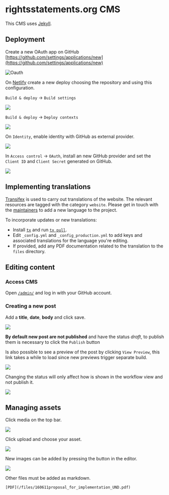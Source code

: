 # rightsstatements.org CMS

This CMS uses [Jekyll](https://jekyllrb.com/).

## Deployment

Create a new OAuth app on GitHub [https://github.com/settings/applications/new](https://github.com/settings/applications/new)

![Oauth](files/images/gitHubOauthApp.png)

On [Netlify](https://www.netlify.com/) create a new deploy choosing the repository and using this configuration.

`Build & deploy` -> `Build settings`

![](files/images/buildSettings.png)

`Build & deploy` -> `Deploy contexts`

![](files/images/deployContexts.png)

On `Identity`, enable identity with GitHub as external provider.

![](files/images/identity.png)

In `Access control` -> `OAuth`, install an new GitHub provider and set the `Client ID` and `Client Secret` generated on GitHub.

![](files/images/OAuth.png)

## Implementing translations

[Transifex](https://www.transifex.com/graphthinking-gmbh/rightsstatementsorg/) is used to carry out translations of the website. The relevant resources are tagged with the category `website`. Please get in touch with the [maintainers](https://www.transifex.com/graphthinking-gmbh/rightsstatementsorg/settings/maintainers/) to add a new language to the project.

To incorporate updates or new translations:

* Install [`tx`](https://docs.transifex.com/client/introduction) and run [`tx pull`](https://docs.transifex.com/client/pull#command-options).
* Edit `_config.yml` and `_config_production.yml` to add keys and associated translations for the language you're editing.
* If provided, add any PDF documentation related to the translation to the `files` directory.

## Editing content

### Access CMS

Open [`/admin/`](https://rightsstatements.org/admin/) and log in with your GitHub account.

### Creating a new post

Add a **title**, **date**, **body** and click save.

![](files/images/createPost.png)

**By default new post are not published** and have the status *draft*, to publish them is necessary to click the `Publish` button

Is also possible to see a preview of the post by clicking `View Preview`, this link takes a while to load since new previews trigger separate build.

![](files/images/post.png)

Changing the status will only affect how is shown in the workflow view and not publish it.

![](files/images/workflow.png)

## Managing assets

Click media on the top bar.

![](files/images/media1.png)

Click upload and choose your asset.

![](files/images/media2.png)

New images can be added by pressing the button in the editor.

![](files/images/addImg.png)

Other files must be added as markdown.

```
[PDF](/files/160611proposal_for_implementation_UND.pdf)
```
